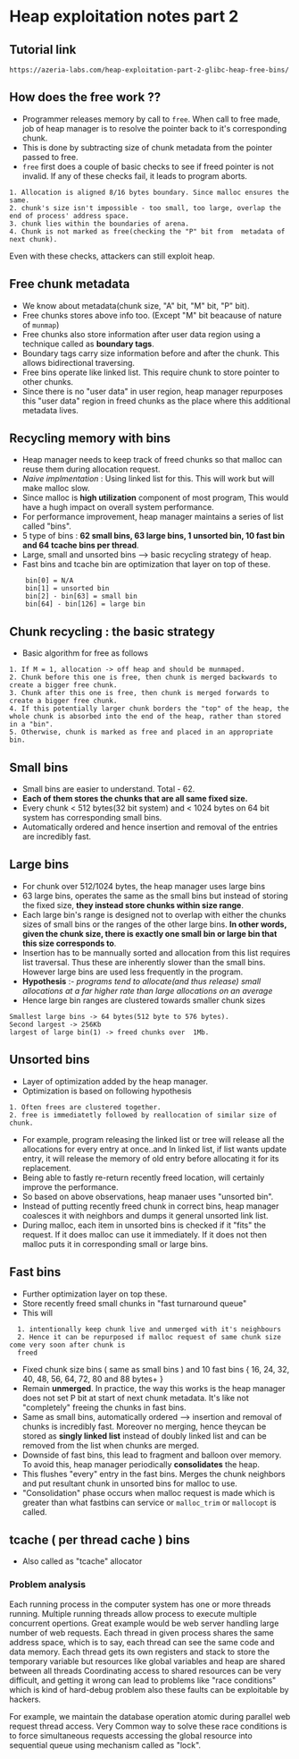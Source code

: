 # Heap exploitation notes part 2

## Tutorial link
```
https://azeria-labs.com/heap-exploitation-part-2-glibc-heap-free-bins/
```

## How does the free work ??
- Programmer releases memory by call to `free`. When call to free made, job of heap manager is to resolve the pointer back to it's corresponding chunk.
- This is done by subtracting size of chunk metadata from the pointer passed to free.
- `free` first does a couple of basic checks to see if freed pointer is not invalid. If any of these checks fail, it leads to program aborts.
```
1. Allocation is aligned 8/16 bytes boundary. Since malloc ensures the same.
2. chunk's size isn't impossible - too small, too large, overlap the end of process' address space.
3. chunk lies within the boundaries of arena.
4. Chunk is not marked as free(checking the "P" bit from  metadata of next chunk).
```
Even with these checks, attackers can still exploit heap.

## Free chunk metadata

- We know about metadata(chunk size, "A" bit, "M" bit, "P" bit).
- Free chunks stores above info too. (Except "M" bit beacause of nature of `munmap`)
- Free chunks also store information after user data region using a technique called as **boundary tags**. 
- Boundary tags carry size information  before and after the chunk. This allows bidirectional traversing.
- Free bins operate like linked list. This require chunk to store pointer to other chunks.
- Since there is no "user data" in user region, heap manager repurposes this "user data" region in freed chunks as the place where this additional metadata lives.

## Recycling memory with bins
- Heap manager needs to keep track of freed chunks so that malloc can reuse them during allocation request.
- *Naive implmentation* : Using linked list for this. This will work but will make malloc slow.
- Since malloc is **high utilization** component of most program, This would have a hugh impact on overall system performance.
- For performance improvement, heap manager maintains a series of list called "bins".
- 5 type of bins : **62 small bins, 63 large bins, 1 unsorted bin, 10 fast bin and 64 tcache bins per thread**.
- Large, small and unsorted bins --> basic recycling strategy of heap.
- Fast bins and  tcache bin are optimization that layer on top of these.

```
    bin[0] = N/A
    bin[1] = unsorted bin
    bin[2] - bin[63] = small bin
    bin[64] - bin[126] = large bin
```
## Chunk recycling : the basic strategy
- Basic algorithm for free as follows
```
1. If M = 1, allocation -> off heap and should be munmaped.
2. Chunk before this one is free, then chunk is merged backwards to create a bigger free chunk.
3. Chunk after this one is free, then chunk is merged forwards to create a bigger free chunk.
4. If this potentially larger chunk borders the "top" of the heap, the whole chunk is absorbed into the end of the heap, rather than stored in a "bin".
5. Otherwise, chunk is marked as free and placed in an appropriate bin.
```

## Small bins
- Small bins are easier to understand. Total - 62.
- **Each of them stores the chunks that are all same fixed size.**
- Every chunk < 512 bytes(32 bit system) and < 1024 bytes on 64 bit system has corresponding small bins.
- Automatically ordered and hence insertion and removal of the entries are incredibly fast.

## Large bins
- For chunk over 512/1024 bytes, the heap manager uses large bins
- 63 large bins, operates the same as the small bins but instead of storing the fixed size,  **they instead store chunks within size range**.
- Each large bin's range is designed not to overlap with either the chunks sizes of small bins or the ranges of the other large bins. **In other words, given the chunk size, there is exactly one small bin or large bin that this size corresponds to**.
- Insertion has to be mannually sorted and allocation from this list requires list traversal. Thus these are inherently slower than the small bins. However
large bins are used less frequently in the program.
- **Hypothesis** :- *programs tend to allocate(and thus release) small allocations at a far higher rate than large allocations on an average*
- Hence large bin ranges are clustered towards smaller chunk sizes
```
Smallest large bins -> 64 bytes(512 byte to 576 bytes).
Second largest -> 256Kb
largest of large bin(1) -> freed chunks over  1Mb.
``` 

## Unsorted bins
- Layer of optimization added by the heap manager.
- Optimization is based on following hypothesis
```
1. Often frees are clustered together.
2. free is immediatetly followed by reallocation of similar size of chunk.
```
- For example, program releasing the linked list or tree will release all the allocations for every entry at once..and In linked list, if list wants update entry, it will release the memory of old entry before allocating it for its replacement.
- Being able to fastly re-return recently freed location, will certainly improve the performance.
- So based on above observations, heap manaer uses "unsorted bin". 
- Instead of putting recently freed chunk in correct bins, heap manager coalesces it with neighbors and dumps it general unsorted link list.
- During malloc, each item in unsorted bins is checked if it "fits" the request. If it does malloc can use it immediately. If it does not then malloc puts it in corresponding small or large bins.

## Fast bins
- Further optimization layer on top these.
- Store recently freed small chunks in "fast turnaround queue"
- This will
```
  1. intentionally keep chunk live and unmerged with it's neighbours
  2. Hence it can be repurposed if malloc request of same chunk size come very soon after chunk is 
  freed
```
- Fixed chunk size bins ( same as small bins ) and 10 fast bins { 16, 24, 32, 40, 48, 56, 64, 72, 80 and 88 bytes+ }
- Remain **unmerged**. In practice, the way this works is the heap manager does not set P bit at start of next chunk metadata. It's like not "completely" freeing the chunks in fast  bins.
- Same as small bins, automatically ordered --> insertion and removal of chunks is incredibly fast. Moreover no merging, hence theycan be stored as **singly linked list** instead of doubly linked list and can be removed from the list when chunks are merged.
- Downside of fast bins, this lead to fragment and balloon over memory. To avoid this, heap manager periodically **consolidates** the heap.
- This flushes "every" entry in the fast bins. Merges the chunk neighbors and put resultant chunk in unsorted bins for malloc to use.
- "Consolidation" phase occurs when malloc request is made which is greater than what fastbins can service or `malloc_trim` or `mallocopt` is called.

## tcache ( per thread cache ) bins
- Also called as "tcache" allocator
### Problem analysis
Each running process in the computer system has one or more threads running. Multiple running threads allow process to execute multiple concurrent opertions. Great example would be web server handling large number of web requests. 
  Each thread in given process shares the same address space, which is to say, each thread can see the same code and data memory.
Each thread gets its own registers and stack to store the temporary variable but resources like global variables and heap are shared between all threads
  Coordinating access to shared resources can be very difficult, and getting it wrong can lead to problems like "race conditions"
which is kind of hard-debug problem also these faults can be exploitable by hackers.

For example, we maintain the database operation atomic during parallel web request thread access. 
Very Common way to solve these race conditions is to force simultaneous requests accessing the global resource into sequential queue using mechanism called as "lock".

  

